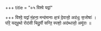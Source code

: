 +++
title = "०५ विश्वे यद्वां"

+++
विश्वे॒ यद्वां॑ मं॒हना॒ मन्द॑मानाः क्ष॒त्रं दे॒वासो॒ अद॑धुः स॒जोषाः॑ ।  
परि॒ यद्भू॒थो रोद॑सी चिदु॒र्वी सन्ति॒ स्पशो॒ अद॑ब्धासो॒ अमू॑राः ॥